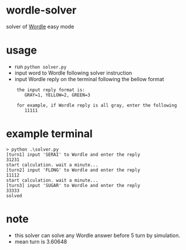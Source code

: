 # wordle-solver
solver of [Wordle](https://www.powerlanguage.co.uk/wordle/) easy mode

# usage
* run `python solver.py`
* input word to Wordle following solver instruction
* input Wordle reply on the terminal following the bellow format
```
    the input reply format is:
       GRAY=1, YELLOW=2, GREEN=3
    
    for example, if Wordle reply is all gray, enter the following
       11111
```

# example terminal
```
> python .\solver.py
[turn1] input 'SERAI' to Wordle and enter the reply
31231
start calculation. wait a minute...
[turn2] input 'FLONG' to Wordle and enter the reply
11112
start calculation. wait a minute...
[turn3] input 'SUGAR' to Wordle and enter the reply
33333
solved
```

# note
* this solver can solve any Wordle answer before 5 turn by simulation.
* mean turn is 3.60648 
